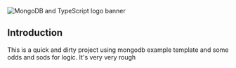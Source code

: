 ![MongoDB and TypeScript logo banner](./images/banner.png)

## Introduction

This is a quick and dirty project using mongodb example template and some odds and sods for logic. It's very very rough
